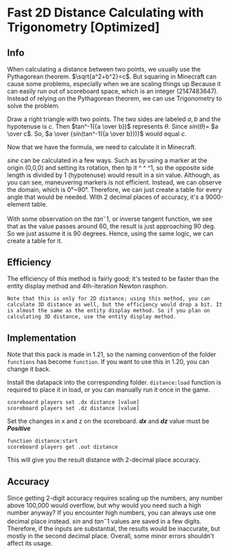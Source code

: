 Fast 2D Distance Calculating with Trigonometry [Optimized]
====================
## Info
When calculating a distance between two points, we usually use the Pythagorean theorem. $\sqrt{a^2+b^2}=c$.
But squaring in Minecraft can cause some problems, especially when we are scaling things up
Because it can easily run out of scoreboard space, which is an integer (2147483647).
Instead of relying on the Pythagorean theorem, we can use Trigonometry to solve the problem.

Draw a right triangle with two points. The two sides are labeled $a,b$ and the hypotenuse is $c$. Then $tan^-1({a \over b})$ represents $θ$. Since $sin(θ)$= $a \over c$.
So, $a \over {sin(tan^-1({a \over b}))}$ would equal $c$.

Now that we have the formula, we need to calculate it in Minecraft.

$sine$ can be calculated in a few ways. Such as by using a marker at the origin (0,0,0) and setting its rotation, then tp it ^ ^ ^1, so the opposite side length is divided by 1 (hypotenuse)
would result in a sin value. Although, as you can see, maneuvering markers is not efficient. Instead, we can observe the domain, which is 0°~90°. Therefore, we can just create a table for every angle that would be needed. With 2 decimal places of accuracy, it's a 9000-element table.

With some observation on the $tan^-1$, or inverse tangent function, we see that as the value passes around 60, the result is just approaching 90 deg. So we just assume it is 90 degrees.
Hence, using the same logic, we can create a table for it.

## Efficiency

The efficiency of this method is fairly good; it's tested to be faster than the entity display method and 4th-iteration Newton rasphon.

`Note that this is only for 2D distance; using this method, you can calculate 3D distance as well, but the efficiency would drop a bit. It is almost the same as the entity display method.
So if you plan on calculating 3D distance, use the entity display method. `

## Implementation
Note that this pack is made in 1.21, so the naming convention of the folder `functions` has become `function`. If you want to use this in 1.20, you can change it back.

Install the datapack into the corresponding folder.
`distance:load` function is required to place it in load, or you can manually run it once in the game.
```
scoreboard players set .dx distance [value]
scoreboard players set .dz distance [value]
```
Set the changes in x and z on the scoreboard.
***dx*** and ***dz*** value must be ***Positive***
```
function distance:start
scoreboard players get .out distance
```
This will give you the result distance with 2-decimal place accuracy.

## Accuracy
Since getting 2-digit accuracy requires scaling up the numbers, any number above 100,000 would overflow, but why would you need such a high number anyway?
If you encounter high numbers, you can always use one decimal place instead.
$sin$ and $tan^-1$ values are saved in a few digits. Therefore, if the inputs are substantial, the results would be inaccurate, but mostly in the second decimal place.
Overall, some minor errors shouldn't affect its usage.
